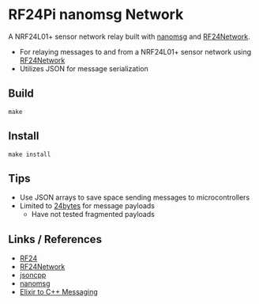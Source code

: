 # RF24Pi nanomsg Network
A NRF24L01+ sensor network relay built with [nanomsg](http://nanomsg.org/) and [RF24Network](https://tmrh20.github.io/RF24Network/).

- For relaying messages to and from a NRF24L01+ sensor network using [RF24Network](https://tmrh20.github.io/RF24Network/)
- Utilizes JSON for message serialization

## Build
`make`

## Install
`make install`

## Tips
- Use JSON arrays to save space sending messages to microcontrollers
- Limited to [24bytes](https://tmrh20.github.io/RF24Network/structRF24NetworkFrame.html) for message payloads
    - Have not tested fragmented payloads

## Links / References
- [RF24](https://tmrh20.github.io/RF24/)
- [RF24Network](https://tmrh20.github.io/RF24/)
- [jsoncpp](https://github.com/open-source-parsers/jsoncpp)
- [nanomsg](http://nanomsg.org/)
- [Elixir to C++ Messaging](http://wisol.ch/w/articles/2015-06-19-elixir-to-cpp-messaging/)